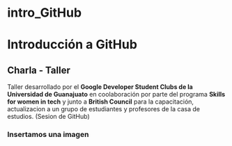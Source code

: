 # intro_GitHub

# Introducción a GitHub

## Charla - Taller  

Taller desarrollado por el **Google Developer Student Clubs de la Universidad de Guanajuato** en coolaboración por parte del programa __**Skills for women in tech**__ 
y junto a **British Council** para la capacitación, actualizacion a un grupo de
estudiantes y profesores de la casa de estudios.
 (Sesion de GitHub)

 ### Insertamos una imagen
 